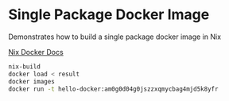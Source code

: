 # Single Package Docker Image
Demonstrates how to build a single package docker image in Nix

[Nix Docker Docs](https://nixos.org/manual/nixpkgs/stable/#sec-pkgs-dockerTools)


```sh
nix-build
docker load < result
docker images
docker run -t hello-docker:am0g0d04g0jszzxqmycbag4mjd5k8yfr
```